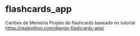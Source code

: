 # flashcards_app
 Cartões de Memória
Projeto de flashcards baseado no tutorial
https://realpython.com/django-flashcards-app/
